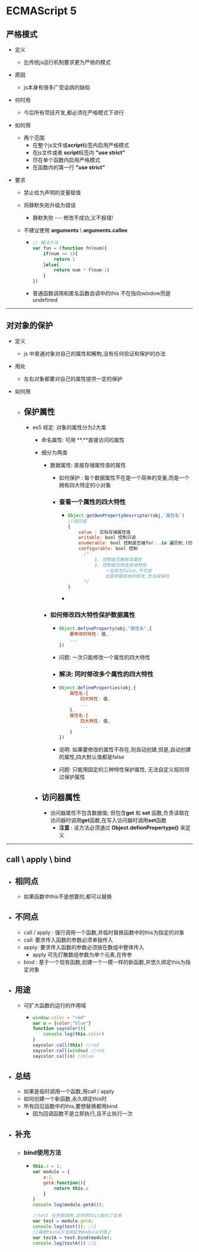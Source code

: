 # ECMAScript 5

## 严格模式

- 定义

  - 比传统js运行机制要求更为严格的模式

- 原因

  - js本身有很多广受诟病的缺陷

- 何时用

  - 今后所有项目开发,都必须在严格模式下进行

- 如何用

  - 两个范围
    - 在整个js文件或**script**标签内启用严格模式
    - 在js文件或者 **script**标签内 **"use strict"**
    - 尽在单个函数内启用严格模式
    - 在函数内的第一行 **"use strict"**

- 要求

  - 禁止给为声明的变量赋值

  - 将静默失败升级为错误

    - 静默失败 --- 修改不成功,又不报错!

  - 不建议使用 **arguments** \ **arguments.callee**

    - ```javascript
      // 解决方法
      var fun = (function fn(num){
          if(num <= 1){
              return 1
          }else{
              return num * f(num-1)
          }
      })
      ```

    - 普通函数调用和匿名函数自调中的this 不在指向window而是 undefined

---

## 对对象的保护

- 定义

  - js 中普通对象对自己的属性和解构,没有任何验证和保护的办法

- 用处

  - 左右对象都要对自己的属性提供一定的保护

- 如何用

  - ## 保护属性

    - es5 规定: 对象的属性分为2大类

      - 命名属性: 可用 **.**直接访问的属性

      - 细分为两类

        - 数据属性: 直接存储属性值的属性

          - 如何保护 : 每个数据属性不在是一个简单的变量,而是一个拥有四大特定的小对象

          - ### 查看一个属性的四大特性

            - ```javascript
              Object.getOwnPropertyDescriptor(obj,'属性名')
              //返回值
              {
                  value : 实际存储属性值
                  writable: bool 控制只读
                  enumerable: bool 控制是否被for...in 遍历到,(仍可以访问)
                  configurable: bool 控制
                  	/*
                  		1. 控制能否删除该属性
                  		2. 控制能否修改其他特性
                  			一旦改为false,不可逆
                  			总是伴随其他的修改,充当双保险
                  	*/
              }
              ```

            - 

        - ### 如何修改四大特性保护数据属性

          - ```javascript
            Object.defineProperty(obj,"属性名",{
                要修改的特性: 值,
                ...
            })
            ```

          - 问题: 一次只能修改一个属性的四大特性

          - ### 解决: 同时修改多个属性的四大特性

          - ```javascript
            Object.defineProperties(obj,{
                属性名:{
                    四大特性: 值,
                    ...
                },
                属性名:{
                	四大特性: 值,
                    ...
                }
            })
            ```

          - 说明: 如果要修改的属性不存在,则自动创建,但是,自动创建的属性,四大默认值都是false

          - 问题: 只能用固定的三种特性保护属性, 无法自定义规则领过保护属性

      - ## 访问器属性

        - 访问器属性不包含数据值; 但包含**get** 和 **set** 函数,负责读取在访问器时调用**get**函数,在写入访问器时调用**set**函数
          - **注意** : 该方法必须通过 **Object.defionPropertype()** 来定义

---

## call  \  apply \ bind

- ## 相同点

  - 如果函数中this不是想要的,都可以替换

- ## 不同点

  - call / apply : 强行调用一个函数,并临时替换函数中的this为指定的对象
  - call: 要求传入函数的参数必须单独传入
  - apply: 要求传入函数的参数必须放在数组中整体传入
    - apply 可先打散数组参数为单个元素,在传参
  - bind : 基于一个现有函数,创建一个一模一样的新函数,并悠久绑定this为指定对象

- ## 用途

  - 可扩大函数的运行的作用域

    - ```javascript
      window.color = "red"
      var o = {color:"blue"}
      function saycolor(){
          console.log(this.color)
      }
      saycolor.call(this) //red
      saycolor.call(window) //red
      saycolor.call(o) //blue
      ```

- ## 总结

  - 如果是临时调用一个函数,用call / apply
  - 如何创建一个新函数,永久绑定this时
  - 所有回见函数中的this,要想替换都用bind
    - 因为回调函数不是立即执行,且不止执行一次

- ## 补充

  - ### bind使用方法

    - ```javascript
      this.a = 1;
      var module = {
          a:2,
          getA:function(){
              return this.a
          }
      }
      console.log(module.getA());
      
      //test 在外部调用,此时的this指向了全局
      var test = module.getA;
      console.log(test()); //1
      //再把testA方法绑定到module环境上
      var testA = test.bind(module);
      console.log(testA()) //2
      ```

